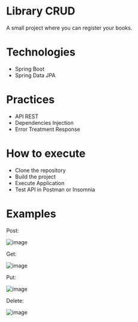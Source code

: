 # Library CRUD
A small project where you can register your books.

# Technologies
* Spring Boot
* Spring Data JPA


# Practices
* API REST
* Dependencies Injection
* Error Treatment Response

# How to execute 
* Clone the repository
* Build the project
* Execute Application
* Test API in Postman or Insomnia

# Examples
Post: 

![image](https://github.com/MarcosDAndrade/Library/assets/114263476/c4bff337-89f6-4510-a516-4aef4b153ed0)



Get: 

![image](https://github.com/MarcosDAndrade/Library/assets/114263476/ab093a31-0959-430a-98bd-e6374f602111)



Put: 

![image](https://github.com/MarcosDAndrade/Library/assets/114263476/b02e0d63-0947-47d4-b683-4ae8628e284d)


Delete: 

![image](https://github.com/MarcosDAndrade/Library/assets/114263476/2ac33b01-ea8d-4dd6-adc7-065f2322daaa)



